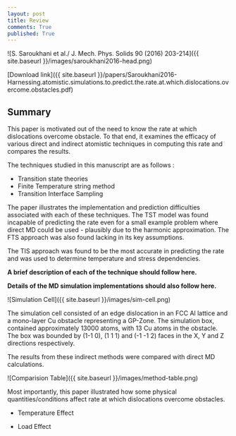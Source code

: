 ```yaml
---
layout: post
title: Review
comments: True
published: True
---
```


![S. Saroukhani et al./ J. Mech. Phys. Solids  90 (2016) 203-214]({{ site.baseurl }}/images/saroukhani2016-head.png)

[Download link]({{ site.baseurl }}/papers/Saroukhani2016-Harnessing.atomistic.simulations.to.predict.the.rate.at.which.dislocations.overcome.obstacles.pdf)

## Summary

This paper is motivated out of the need to know the rate at which dislocations overcome obstacle. To that end, it examines the efficacy of various direct and indirect atomistic techniques in computing this rate and compares the results.

The techniques studied in this manuscript are as follows :
 - Transition state theories
 - Finite Temperature string method
 - Transition Interface Sampling

The paper illustrates the implementation and prediction difficulties
associated with each of these techniques. The TST model was found
incapable of predicting the rate even for a small example problem where
direct MD could be used - plausibly due to the harmonic approximation. The FTS approach was also found lacking in its key assumptions.

The TIS approach was found to be the most accurate in predicting the rate and was
used to determine temperature and stress dependencies.

**A brief description of each of the technique should follow here.**

**Details of the MD simulation implementations should also follow here.**

![Simulation Cell]({{ site.baseurl }}/images/sim-cell.png)

The simulation cell consisted of an edge dislocation in an FCC Al lattice and a
mono-layer Cu obstacle representing a GP-Zone. The simulation box, contained
approximately 13000 atoms, with 13 Cu atoms in the obstacle. The box was bounded
by (1-1 0), (1 1 1) and (-1 -1 2) faces in the X, Y and Z directions respectively.

The results from these indirect methods were compared with direct MD
calculations.

![Comparision Table]({{ site.baseurl }}/images/method-table.png)


Most importantly, this paper illustrated how some physical quantities/conditions
affect rate at which dislocations overcome obstacles.

* Temperature Effect

* Load Effect
